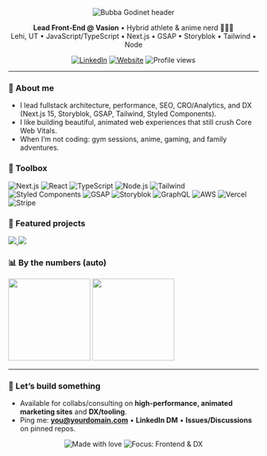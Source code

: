 <!-- Banner -->
<p align="center">
  <img src="https://capsule-render.vercel.app/api?type=waving&height=220&text=Bubba%20Godinet&fontAlignY=40&desc=Lead%20Frontend%20Engineer%20•%20Next.js%20%7C%20GSAP%20%7C%20Storyblok&descAlignY=65&color=0:0f172a,100:312e81&fontColor=ffffff&animation=fadeIn" alt="Bubba Godinet header" />
</p>

<!-- Quick Intro -->
<p align="center">
  <b>Lead Front-End @ Vasion</b> • Hybrid athlete & anime nerd 🎌🏋️‍♂️<br/>
  Lehi, UT • JavaScript/TypeScript • Next.js • GSAP • Storyblok • Tailwind • Node
</p>

<p align="center">
  <a href="mailto:godinetvn@gmail.com"></a>
  <a href="https://www.linkedin.com/bubba-godinet"><img alt="LinkedIn" src="https://img.shields.io/badge/LinkedIn-Connect-0a66c2?style=for-the-badge&logo=linkedin&logoColor=white"></a>
  <a href="https://thedevstudio.co"><img alt="Website" src="https://img.shields.io/badge/Website-portfolio-111827?style=for-the-badge&logo=vercel&logoColor=white"></a>
  <img alt="Profile views" src="https://komarev.com/ghpvc/?username=bubbagodinet&style=for-the-badge&color=6b21a8">
</p>

---

### 👋 About me
- I lead fullstack architecture, performance, SEO, CRO/Analytics, and DX (Next.js 15, Storyblok, GSAP, Tailwind, Styled Components).
- I like building beautiful, animated web experiences that still crush Core Web Vitals.
- When I’m not coding: gym sessions, anime, gaming, and family adventures.

### 🧰 Toolbox
<p>
  <!-- Core -->
  <img alt="Next.js" src="https://img.shields.io/badge/Next.js-111827?style=for-the-badge&logo=next.js&logoColor=white"/>
  <img alt="React" src="https://img.shields.io/badge/React-0d9488?style=for-the-badge&logo=react&logoColor=white"/>
  <img alt="TypeScript" src="https://img.shields.io/badge/TypeScript-2563eb?style=for-the-badge&logo=typescript&logoColor=white"/>
  <img alt="Node.js" src="https://img.shields.io/badge/Node.js-0f766e?style=for-the-badge&logo=nodedotjs&logoColor=white"/>
  <!-- Styling / Anim -->
  <img alt="Tailwind" src="https://img.shields.io/badge/Tailwind-0ea5e9?style=for-the-badge&logo=tailwindcss&logoColor=white"/>
  <img alt="Styled Components" src="https://img.shields.io/badge/styled--components-db2777?style=for-the-badge&logo=styledcomponents&logoColor=white"/>
  <img alt="GSAP" src="https://img.shields.io/badge/GSAP-22c55e?style=for-the-badge&logo=greensock&logoColor=white"/>
  <!-- CMS / Data -->
  <img alt="Storyblok" src="https://img.shields.io/badge/Storyblok-0ea5e9?style=for-the-badge&logo=storyblok&logoColor=white"/>
  <img alt="GraphQL" src="https://img.shields.io/badge/GraphQL-bf125d?style=for-the-badge&logo=graphql&logoColor=white"/>
  <!-- Cloud / DX -->
  <img alt="AWS" src="https://img.shields.io/badge/AWS-f59e0b?style=for-the-badge&logo=amazonaws&logoColor=white"/>
  <img alt="Vercel" src="https://img.shields.io/badge/Vercel-111827?style=for-the-badge&logo=vercel&logoColor=white"/>
  <img alt="Stripe" src="https://img.shields.io/badge/Stripe-635bff?style=for-the-badge&logo=stripe&logoColor=white"/>
</p>

### 🚀 Featured projects

<p align="left">
  <a href="https://github.com/<your-username>/tether">
    <img src="https://github-readme-stats.vercel.app/api/pin/?username=bubbagodinet&repo=tether&theme=tokyonight&hide_border=true" />
  </a>
  <a href="https://github.com/<your-username>/portfolio">
    <img src="https://github-readme-stats.vercel.app/api/pin/?username=bubbagodinet&repo=portfolio&theme=tokyonight&hide_border=true" />
  </a>
</p>

### 📊 By the numbers (auto)
<p>
  <img height="165" src="https://github-readme-stats.vercel.app/api?username=bubbagodinet&show_icons=true&theme=tokyonight&hide_border=true&hide_title=true" />
  <img height="165" src="https://github-readme-stats.vercel.app/api/top-langs/?username=bubbagodinet&layout=compact&theme=tokyonight&hide_border=true" />
</p>

---

### 💬 Let’s build something
- Available for collabs/consulting on **high-performance, animated marketing sites** and **DX/tooling**.
- Ping me: **you@yourdomain.com** • **LinkedIn DM** • **Issues/Discussions** on pinned repos.

<!-- Footer badges -->
<p align="center">
  <img alt="Made with love" src="https://img.shields.io/badge/Made%20with%20%F0%9F%92%9A%20in%20Utah-111827?style=flat-square">
  <img alt="Focus: Frontend & DX" src="https://img.shields.io/badge/Focus-Frontend%20%26%20DX-312e81?style=flat-square">
</p>
